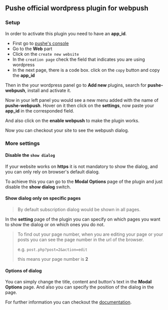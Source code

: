 ## Pushe official wordpress plugin for webpush

### Setup

In order to activate this plugin you need to have an **app_id**.

* First go to [pushe's console][console_url]
* Go to the **Web** part 
* Click on the `create new website`
* In the `creation page` check the field that indicates you are using wordpress
* In the next page, there is a code box. click on the `copy` button and copy the **app_id**

Then in the your wordpress panel go to **Add new** plugins, search for **pushe-webpush**, install and activate it.

Now in your left panel you would see a new menu added with the name of **pushe-webpush**. Hover on it then click on the **settings**, now paste your **app_id** in the corresponded field.

And also click on the **enable webpush** to make the plugin works.

Now you can checkout your site to see the webpush dialog.

### More settings

#### Disable the `show dialog`

If your website works on **https** it is not mandatory to show the dialog, and you can only rely on browser's default dialog.

To achieve this you can go to the **Modal Options** page of the plugin and just disable the **show dialog** switch.

#### Show dialog only on specific pages

> By default subscription dialog would be shown in all pages.

In the **setting** page of the plugin you can specify on which pages you want to show the dialog or on which ones you do not.

> To find out your page number, when you are editing your page or your posts you can see the page number in the url of the browser.
>
> e.g. ```post.php?post=2&action=edit```
> 
> this means your page number is **2**

#### Options of dialog

You can simply change the title, content and button's text in the **Modal Options** page.
And also you can specify the position of the dialog in the page.

For further information you can checkout the [documentation][webpush_doc].


[console_url]: https://console.pushe.co
[webpush_doc]: https://docs.pushe.co/docs/wordpress/intro
